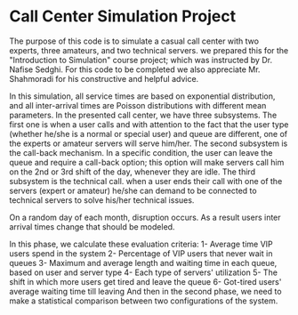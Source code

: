 # Call Center Simulation Project
The purpose of this code is to simulate a casual call center with 
two experts, three amateurs, and two technical servers. we prepared
this for the "Introduction to Simulation" course project; which was 
instructed by Dr. Nafise Sedghi. For this code to be completed we 
also appreciate Mr. Shahmoradi for his constructive and helpful 
advice.

In this simulation, all service times are based on exponential 
distribution, and all inter-arrival times are Poisson distributions 
with different mean parameters. In the presented call center, we
have three subsystems. The first one is when a user calls and with attention
to the fact that the user type (whether he/she is a normal or special
user) and queue are different, one of the experts or amateur servers will serve him/her.
The second subsystem is the call-back mechanism. In a specific condition, the user can 
leave the queue and require a call-back option; this option will make servers call him 
on the 2nd or 3rd shift of the day, whenever they are idle. The third subsystem
is the technical call. when a user ends their call with one of the servers (expert or amateur) he/she can demand to be connected to technical servers
to solve his/her technical issues.

On a random day of each month, disruption occurs. As a result users inter
arrival times change that should be modeled.

In this phase, we calculate these evaluation criteria:
    1- Average time VIP users spend in the system
    2- Percentage of VIP users that never wait in queues
    3- Maximum and average length and waiting time in each queue, based on user and server type
    4- Each type of servers' utilization
    5- The shift in which more users get tired and leave the queue
    6- Got-tired users' average waiting time till leaving
And then in the second phase, we need to make a statistical comparison between 
two configurations of the system.
